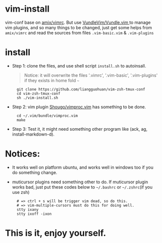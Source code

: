 # vim-install
vim-conf base on [amix/vimrc](https://github.com/amix/vimrc). But use [ VundleVim/Vundle.vim ](https://github.com/VundleVim/Vundle.vim) to manage vim plugins,
and so many things to be changed, just get some helps from `amix/vimrc` and read the sources from files `.vim-basic.vim` & `.vim-plugins`

# install

- Step 1: clone the files, and use shell script `install.sh` to autoinsall.
  > Notice: it will overwrite the files '.vimrc', '.vim-basic', '.vim-plugins' if they exists in home fold `~`

        git clone https://github.com/liangguohuan/vim-zsh-tmux-conf
        cd vim-zsh-tmux-conf
        sh ./vim-install.sh

- Step 2: vim plugin [Shougo/vimproc.vim](https://github.com/Shougo/vimproc.vim) has something to be done.

        cd ~/.vim/bundle/vimproc.vim
        make

- Step 3: Test it, it might need something other program like (ack, ag, install-markdown-d).

# Notices:
- It works well on platform ubuntu, and works well in windows too if you do something change.
- muticursor plugins need something other to do. If muticursor plugin works bad, just put these codes below to `~/.bashrc` or `~/.zshrc`(if you use zsh)

        # => ctrl + s will be trigger vim dead, so do this.
        # => vim-multiple-cursors must do this for doing well.
        stty ixany
        stty ixoff -ixon


# This is it, enjoy yourself.
